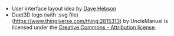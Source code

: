 * User interface layout idea by [Dave Hebson](https://www.facebook.com/davehebson)
* Duet3D logo (with .svg file) (https://www.thingiverse.com/thing:2815313) by UncleManuel is licensed under the 
[Creative Commons - Attribution license](http://creativecommons.org/licenses/by/3.0/).
  